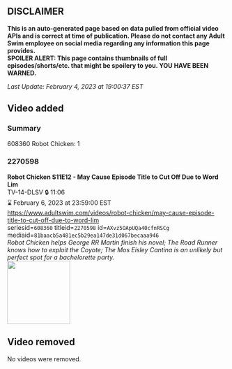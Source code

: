 ## DISCLAIMER
**This is an auto-generated page based on data pulled from official video APIs and is correct at time of publication. Please do not contact any Adult Swim employee on social media regarding any information this page provides.**  
**SPOILER ALERT: This page contains thumbnails of full episodes/shorts/etc. that might be spoilery to you. YOU HAVE BEEN WARNED.**  

_Last Update: February 4, 2023 at 19:00:37 EST_
## Video added
### Summary
608360 Robot Chicken: 1  
### 2270598
**Robot Chicken S11E12 - May Cause Episode Title to Cut Off Due to Word Lim**  
TV-14-DLSV 🔒 11:06  
⌛ February 6, 2023 at 23:59:00 EST  
https://www.adultswim.com/videos/robot-chicken/may-cause-episode-title-to-cut-off-due-to-word-lim  
seriesid=`608360` titleid=`2270598` id=`AXvz5OApUQa40cfnRSCg` mediaid=`81baacb5a481ec5b29ea147de31d067becaaa946`  
_Robot Chicken helps George RR Martin finish his novel; The Road Runner knows how to exploit the Coyote; The Mos Eisley Cantina is an unlikely but perfect spot for a bachelorette party._  
<a href="https://media.cdn.adultswim.com/uploads/20210921/thumbnails/2_219211454393-RobotChicken_1111_MayCauseEpisodeTitleToCutOffDueToWordLim.png"><img src="https://media.cdn.adultswim.com/uploads/20210921/thumbnails/2_219211454393-RobotChicken_1111_MayCauseEpisodeTitleToCutOffDueToWordLim.png" height="144px" /></a>
## Video removed
No videos were removed.  
